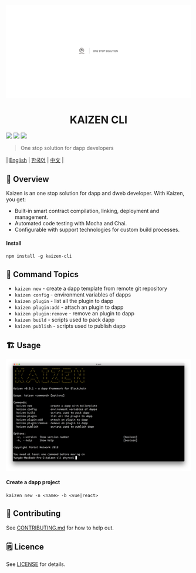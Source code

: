 <p align=center>
<img src="./assets/title.png">
</p>


<p align=center>
<h1 align=center>KAIZEN CLI</h1>
</p>

<a target="_blank" href="https://github.com/PortalNetwork/nifty-game/pulls" title="PRs Welcome"><img src="https://img.shields.io/badge/PRs-welcome-blue.svg"></a>
<img src="https://img.shields.io/hackage-deps/v/lens.svg"/>
<a target="_blank" href="#"><img src="https://img.shields.io/github/license/mashape/apistatus.svg"/></a>

> One stop solution for dapp developers

| [English](./README.md) | [한국어](./README_KR.md) | [中文](./README_ZH.md) |

## 🚀 Overview
Kaizen is an one stop solution for dapp and dweb developer. With Kaizen, you get:
- Built-in smart contract compilation, linking, deployment and  management.
- Automated code testing with Mocha and Chai.
- Configurable with support technologies for custom build processes.

#### Install
```
npm install -g kaizen-cli 
```

## 🔨 Command Topics

- `kaizen new` - create a dapp template from remote git repository
- `kaizen config` - environment variables of dapps
- `kaizen plugin` - list all the plugin to dapp
- `kaizen plugin:add` - attach an plugin to dapp
- `kaizen plugin:remove` - remove an plugin to dapp
- `kaizen build` - scripts used to pack dapp
- `kaizen publish` - scripts used to publish dapp

## 🏗 Usage

![kaizen-cli](./assets/kaizen-cli.png)

#### Create a dapp project

```
kaizen new -n <name> -b <vue|react>
```

## 📣 Contributing
See [CONTRIBUTING.md](./CONTRIBUTING.md) for how to help out.

## 🗒 Licence
See [LICENSE](./LICENSE) for details.
